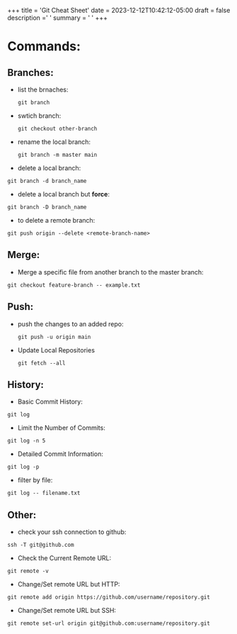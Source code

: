 +++
title = 'Git Cheat Sheet'
date = 2023-12-12T10:42:12-05:00
draft = false
description =' '
summary = ' ' 
+++

>
# Commands:
>
## Branches:
>
- list the brnaches:

  `git branch`

- swtich branch:

  `git checkout other-branch`

- rename the local branch:

  `git branch -m master main`

- delete a local branch:

`git branch -d branch_name`

- delete a local branch but **force**:

`git branch -D branch_name`

- to delete a remote branch:

`git push origin --delete <remote-branch-name>`

## Merge:

- Merge a specific file from another branch to the master branch:

`git checkout feature-branch -- example.txt`

## Push:

- push the changes to an added repo:

  `git push -u origin main`

- Update Local Repositories

  `git fetch --all`

## History:

- Basic Commit History:

`git log`

- Limit the Number of Commits:

`git log -n 5`

-  Detailed Commit Information:

`git log -p`

- filter by file:

`git log -- filename.txt`


## Other:

- check your ssh connection to github:

`ssh -T git@github.com`

- Check the Current Remote URL:

`git remote -v`

- Change/Set remote URL but HTTP:

`git remote add origin https://github.com/username/repository.git`

- Change/Set remote URL but SSH:

`git remote set-url origin git@github.com:username/repository.git`

